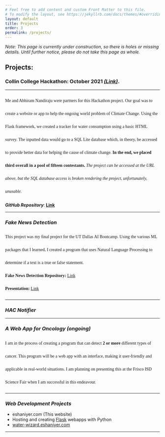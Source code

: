 ```yaml
---
# Feel free to add content and custom Front Matter to this file.
# To modify the layout, see https://jekyllrb.com/docs/themes/#overriding-theme-defaults
layout: default
title: Projects
order: 3
permalink: /projects/
---
```

<style>
p.normal {
  line-height: 3.0;
  font-family: "Times New Roman", Times, serif;
}
</style>
*Note: This page is currently under construction, so there is holes or missing details. Until further notice, please do not take this page as whole.*

## Projects:
### **Collin College Hackathon: October 2021** ***<a href="https://water-wizard.eshaniyer.com/" target="_blank">(Link)</a>***.
--- 
<p class="normal">
Me and Abhiram Nandiraju were partners for this Hackathon project. Our goal was to create a website or app to help the ongoing world problem of Climate Change. Using the Flask framework, we created a tracker for water consumption using a basic HTML survey. The inputted data would go to a SQL Lite database which, in theory, be accessed to provide better data for helping the cause of climate change. <b>In the end, we placed third overall in a pool of fifteen contestants.</b><i> The project can be accessed at the URL above, but the SQL database access is broken rendering the project, unfortunately, unusable.</i>
</p>

***GitHub Repository***: <a href="https://www.github.com/Nazchanel/water-wizard" target="_blank"><b>Link</b>
</a>

---
### ***Fake News Detection***
<p class="normal">
This project was my final project for the UT Dallas AI Bootcamp. Using the various ML packages that I learned, I created a program that uses Natural Language Processing to determine if a text is a true or false statement.
<br>  
<b>Fake News Detection Repository:</b> <a href="https://www.github.com/Nazchanel/Fake_News_Detection" target="_blank">Link</a>
<br>
<b>Presentation:</b> <a href="https://docs.google.com/presentation/d/1rVVSP1Ch2L15F1XHp9MVh4enWIR-1-yHwjybHSG_ba8/edit?usp=sharing" target="_blank">Link</a>

</p>

---

### ***HAC Notifier***





---

###  ***A Web App for Oncology** (ongoing)*
<p class="normal">
I am in the process of creating a program that can detect <b>2 or more</b> different types of cancer. This program will be a web app with an interface, making it user-friendly and applicable in real-world situations. I am planning on presenting this at the Frisco ISD Science Fair when I am successful in this endeavour. 
</p>

---
### ***Web Development Projects***
- eshaniyer.com (This website)
- Hosting and creating [Flask](https://pythonbasics.org/what-is-flask-python/) webapps with Python
- [water-wizard.eshaniyer.com](https://water-wizard.eshaniyer.com)

---

